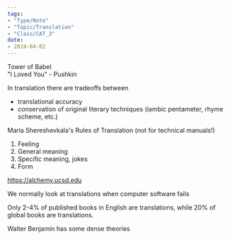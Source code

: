 ```yaml
---
tags:
- "Type/Note"
- "Topic/Translation"
- "Class/CAT_3"
date:
- 2024-04-02
---
```

Tower of Babel  
"I Loved You" - Pushkin  

In translation there are tradeoffs between  
- translational accuracy  
- conservation of original literary techniques (iambic pentameter, rhyme scheme, etc.)  

Maria Shereshevkala's Rules of Translation (not for technical manuals!)  
1. Feeling  
2. General meaning  
3. Specific meaning, jokes  
4. Form  

https://alchemy.ucsd.edu  

We normally look at translations when computer software fails  

Only 2-4% of published books in English are translations, while 20% of global books are translations.  

Walter Benjamin has some dense theories  
